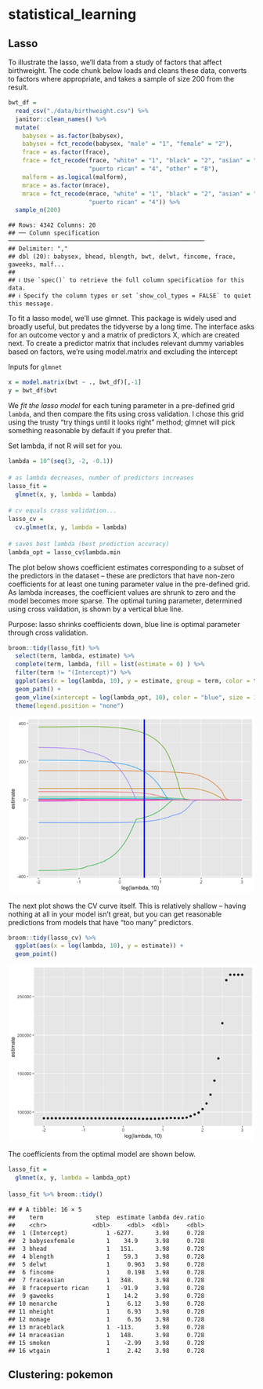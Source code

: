 statistical_learning
================

## Lasso

To illustrate the lasso, we’ll data from a study of factors that affect
birthweight. The code chunk below loads and cleans these data, converts
to factors where appropriate, and takes a sample of size 200 from the
result.

``` r
bwt_df = 
  read_csv("./data/birthweight.csv") %>% 
  janitor::clean_names() %>%
  mutate(
    babysex = as.factor(babysex),
    babysex = fct_recode(babysex, "male" = "1", "female" = "2"),
    frace = as.factor(frace),
    frace = fct_recode(frace, "white" = "1", "black" = "2", "asian" = "3", 
                       "puerto rican" = "4", "other" = "8"),
    malform = as.logical(malform),
    mrace = as.factor(mrace),
    mrace = fct_recode(mrace, "white" = "1", "black" = "2", "asian" = "3", 
                       "puerto rican" = "4")) %>% 
  sample_n(200)
```

    ## Rows: 4342 Columns: 20
    ## ── Column specification ────────────────────────────────────────────────────────
    ## Delimiter: ","
    ## dbl (20): babysex, bhead, blength, bwt, delwt, fincome, frace, gaweeks, malf...
    ## 
    ## ℹ Use `spec()` to retrieve the full column specification for this data.
    ## ℹ Specify the column types or set `show_col_types = FALSE` to quiet this message.

To fit a lasso model, we’ll use glmnet. This package is widely used and
broadly useful, but predates the tidyverse by a long time. The interface
asks for an outcome vector y and a matrix of predictors X, which are
created next. To create a predictor matrix that includes relevant dummy
variables based on factors, we’re using model.matrix and excluding the
intercept

Inputs for `glmnet`

``` r
x = model.matrix(bwt ~ ., bwt_df)[,-1]
y = bwt_df$bwt
```

We *fit the lasso model* for each tuning parameter in a pre-defined grid
`lambda`, and then compare the fits using cross validation. I chose this
grid using the trusty “try things until it looks right” method; glmnet
will pick something reasonable by default if you prefer that.

Set lambda, if not R will set for you.

``` r
lambda = 10^(seq(3, -2, -0.1))

# as lambda decreases, number of predictors increases
lasso_fit =
  glmnet(x, y, lambda = lambda)

# cv equals cross validation...
lasso_cv =
  cv.glmnet(x, y, lambda = lambda)

# saves best lambda (best prediction accuracy)
lambda_opt = lasso_cv$lambda.min
```

The plot below shows coefficient estimates corresponding to a subset of
the predictors in the dataset – these are predictors that have non-zero
coefficients for at least one tuning parameter value in the pre-defined
grid. As lambda increases, the coefficient values are shrunk to zero and
the model becomes more sparse. The optimal tuning parameter, determined
using cross validation, is shown by a vertical blue line.

Purpose: lasso shrinks coefficients down, blue line is optimal parameter
through cross validation.

``` r
broom::tidy(lasso_fit) %>% 
  select(term, lambda, estimate) %>% 
  complete(term, lambda, fill = list(estimate = 0) ) %>% 
  filter(term != "(Intercept)") %>% 
  ggplot(aes(x = log(lambda, 10), y = estimate, group = term, color = term)) + 
  geom_path() + 
  geom_vline(xintercept = log(lambda_opt, 10), color = "blue", size = 1.2) +
  theme(legend.position = "none")
```

![](statistical_learning_files/figure-gfm/unnamed-chunk-5-1.png)<!-- -->

The next plot shows the CV curve itself. This is relatively shallow –
having nothing at all in your model isn’t great, but you can get
reasonable predictions from models that have “too many” predictors.

``` r
broom::tidy(lasso_cv) %>% 
  ggplot(aes(x = log(lambda, 10), y = estimate)) + 
  geom_point() 
```

![](statistical_learning_files/figure-gfm/unnamed-chunk-6-1.png)<!-- -->

The coefficients from the optimal model are shown below.

``` r
lasso_fit = 
  glmnet(x, y, lambda = lambda_opt)

lasso_fit %>% broom::tidy()
```

    ## # A tibble: 16 × 5
    ##    term               step  estimate lambda dev.ratio
    ##    <chr>             <dbl>     <dbl>  <dbl>     <dbl>
    ##  1 (Intercept)           1 -6277.      3.98     0.728
    ##  2 babysexfemale         1    34.9     3.98     0.728
    ##  3 bhead                 1   151.      3.98     0.728
    ##  4 blength               1    59.3     3.98     0.728
    ##  5 delwt                 1     0.963   3.98     0.728
    ##  6 fincome               1     0.198   3.98     0.728
    ##  7 fraceasian            1   348.      3.98     0.728
    ##  8 fracepuerto rican     1   -91.9     3.98     0.728
    ##  9 gaweeks               1    14.2     3.98     0.728
    ## 10 menarche              1     6.12    3.98     0.728
    ## 11 mheight               1     6.93    3.98     0.728
    ## 12 momage                1     6.36    3.98     0.728
    ## 13 mraceblack            1  -113.      3.98     0.728
    ## 14 mraceasian            1   148.      3.98     0.728
    ## 15 smoken                1    -2.99    3.98     0.728
    ## 16 wtgain                1     2.42    3.98     0.728

## Clustering: pokemon
